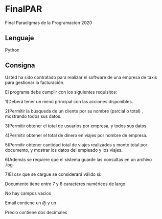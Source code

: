 # FinalPAR

Final Paradigmas de la Programacion 2020

## Lenguaje

Python


## Consigna

Usted ha sido contratado para realizar el software de una empresa de taxis para gestionar la facturación.

El programa debe cumplir con los siguientes requisitos:

1)Deberá tener un menú principal con las acciones disponibles.

2)Permitir la búsqueda de un cliente por su nombre (parcial o total) , mostrando todos sus datos.

3)Permitir obtener el total de usuarios por empresa, y todos sus datos.

4)Permitir obtener el total de dinero en viajes por nombre de empresa. 

5)Permitir obtener cantidad total de viajes realizados y monto total por documento, y mostrar los datos del empleado y los viajes. 

6)Además se requiere que el sistema guarde las consultas en un archivo .log

7)El csv que se cargue se considerará válido si:

Documento tiene entre 7 y 8 caracteres numéricos de largo

No hay campos vacios

Email contiene un @ y un .

Precio contiene dos decimales

